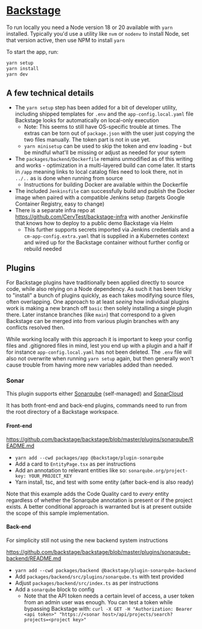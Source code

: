 # [Backstage](https://backstage.io)

To run locally you need a Node version 18 or 20 available with `yarn` installed. Typically you'd use a utility like `nvm` or `nodenv` to install Node, set that version active, then use NPM to install `yarn`

To start the app, run:

```sh
yarn setup
yarn install
yarn dev
```

## A few technical details

* The `yarn setup` step has been added for a bit of developer utility, including shipped templates for `.env` and the `app-config.local.yaml` file Backstage looks for automatically on local-only execution
  * Note: This seems to still have OS-specific trouble at times. The extras can be torn out of `package.json` with the user just copying the two files manually. The token part is not in use yet.
  * `yarn minisetup` can be used to skip the token and env loading - but be mindful what'll be missing or adjust as needed for your sytem
* The `packages/backend/Dockerfile` remains unmodified as of this writing and works - optimization in a multi-layered build can come later. It starts in `/app` meaning links to local catalog files need to look there, not in `../..` as is done when running from source
  * Instructions for building Docker are available within the Dockerfile
* The included `Jenkinsfile` can successfully build and publish the Docker image when paired with a compatible Jenkins setup (targets Google Container Registry, easy to change)
* There is a separate infra repo at https://github.com/CervTest/backstage-infra with another Jenkinsfile that knows how to deploy to a public demo Backstage via Helm
  * This further supports secrets imported via Jenkins credentials and a `cm-app-config.extra.yaml` that is supplied in a Kubernetes context and wired up for the Backstage container without further config or rebuild needed 

## Plugins

For Backstage plugins have traditionally been applied directly to source code, while also relying on a Node dependency. As such it has been tricky to "install" a bunch of plugins quickly, as each takes modifying source files, often overlapping. One approach to at least _seeing_ how individual plugins work is making a new branch off `basic` then solely installing a single plugin there. Later instance branches (like `main`) that correspond to a given Backstage can be merged into from various plugin branches with any conflicts resolved then.

While working locally with this approach it is important to keep your config files and .gitignored files in mind, lest you end up with a plugin and a half if for instance `app-config.local.yaml` has not been deleted. The `.env` file will also not overwrite when running `yarn setup` again, but then generally won't cause trouble from having more new variables added than needed.

### Sonar

This plugin supports either [Sonarqube](https://www.sonarsource.com/products/sonarqube/) (self-managed) and [SonarCloud](https://www.sonarsource.com/products/sonarcloud/)

It has both front-end and back-end plugins, commands need to run from the root directory of a Backstage workspace.

#### Front-end

https://github.com/backstage/backstage/blob/master/plugins/sonarqube/README.md

* `yarn add --cwd packages/app @backstage/plugin-sonarqube`
* Add a card to `EntityPage.tsx` as per instructions
* Add an annotation to relevant entities like so: `sonarqube.org/project-key: YOUR_PROJECT_KEY`
* Yarn install, tsc, and test with some entity (after back-end is also ready)

Note that this example adds the Code Quality card to _every_ entity regardless of whether the Sonarqube annotation is present or if the project exists. A better conditional approach is warranted but is at present outside the scope of this sample implementation.

#### Back-end

For simplicity still not using the new backend system instructions

https://github.com/backstage/backstage/blob/master/plugins/sonarqube-backend/README.md

* `yarn add --cwd packages/backend @backstage/plugin-sonarqube-backend`
* Add `packages/backend/src/plugins/sonarqube.ts` with text provided
* Adjust `packages/backend/src/index.ts` as per instructions
* Add a `sonarqube` block to config
  * Note that the API token needs a certain level of access, a user token from an admin user was enough. You can test a token while bypassing Backstage with: `curl -X GET -H "Authorization: Bearer <api token>" "https://<sonar host>/api/projects/search?projects=<project key>"`
